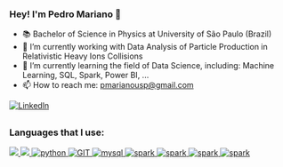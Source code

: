 ### Hey! I'm Pedro Mariano 👋

- 📚 Bachelor of Science in Physics at University of São Paulo (Brazil)
- 🔭 I’m currently working with Data Analysis of Particle Production in Relativistic Heavy Ions Collisions
- 🌱 I’m currently learning the field of Data Science, including: Machine Learning, SQL, Spark, Power BI, ...
- 📫 How to reach me: pmarianousp@gmail.com

[![Linkedln](https://img.shields.io/badge/LinkedIn-0077B5?style=flat-square&logo=linkedin&logoColor=white)](https://www.linkedin.com/in/pemariano/)

##

### Languages that I use:

<div>
  <a href="https://github.com/pemariano">
  <img height="180em" src="https://github-readme-stats.vercel.app/api?username=pemariano&show_icons=true&theme=dracula&include_all_commits=true&count_private=true"/> 
  <img height="150em" src="https://github-readme-stats.vercel.app/api/top-langs/?username=pemariano&layout=compact&langs_count=7&theme=dracula"/>
  <img src="https://www.vectorlogo.zone/logos/python/python-icon.svg" alt="python" width="55" height="55"/>
  <img src="https://www.vectorlogo.zone/logos/git-scm/git-scm-icon.svg" alt="GIT" width="55" height="55"/> 
  <img src="https://www.vectorlogo.zone/logos/mysql/mysql-icon.svg" alt="mysql" width="45" height="55"/>
  <img src="https://www.vectorlogo.zone/logos/apache_spark/apache_spark-icon.svg" alt="spark" width="55" height="55"/>
  <img src="https://www.vectorlogo.zone/logos/apache_spark/apache_spark-ar21.svg" alt="spark" width="55" height="55"/>
    <img src="https://www.vectorlogo.zone/logos/apache_spark/apache_spark-icon.svg" alt="spark" width="55" height="55"/>
    <img src="https://www.vectorlogo.zone/logos/apache_spark/apache_spark-icon.svg" alt="spark" width="55" height="55"/>
  <!-- 
  <img src="https://www.vectorlogo.zone/logos/docker/docker-official.svg" alt="docker" width="60" height="50"/>
  
  -->
</div>

##

### Skills:
  
<div style="display: inline_block"><br>
  <img align="center" alt="Pedro-Python" height="30" width="40" src="https://raw.githubusercontent.com/devicons/devicon/master/icons/python/python-original.svg">
  <img align="center" alt="Pedro-git" height="30" width="30" src="https://raw.githubusercontent.com/github/explore/80688e429a7d4ef2fca1e82350fe8e3517d3494d/topics/git/git.png">
  <img align="center" alt="Pedro-cpp" height="30" width="40" src="https://cdn.jsdelivr.net/gh/devicons/devicon/icons/c/c-original.svg">
</div>


  
<!--
**pemariano/pemariano** is a ✨ _special_ ✨ repository because its `README.md` (this file) appears on your GitHub profile.

Here are some ideas to get you started:

- 👯 I’m looking to collaborate on ...
- 🤔 I’m looking for help with ...
- 💬 Ask me about ...
- 😄 Pronouns: ...
- ⚡ Fun fact: ...
-->
